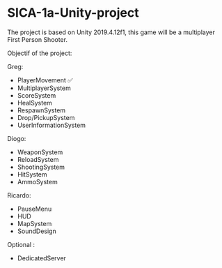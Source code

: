 # SICA-1a-Unity-project
The project is based on Unity 2019.4.12f1, this game will be a multiplayer First Person Shooter.

Objectif of the project:

Greg:
- PlayerMovement ✅
- MultiplayerSystem
- ScoreSystem
- HealSystem
- RespawnSystem
- Drop/PickupSystem
- UserInformationSystem

Diogo:
- WeaponSystem
- ReloadSystem
- ShootingSystem
- HitSystem
- AmmoSystem

Ricardo:
- PauseMenu
- HUD
- MapSystem
- SoundDesign

Optional :
- DedicatedServer
